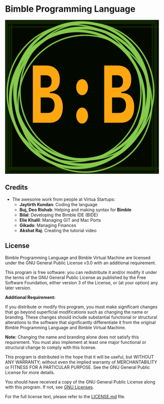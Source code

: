 # Bimble Programming Language

![Bimble logo](./assets/logo.png)

## Credits

- The awesome work from people at Virtua Startups:
  - **Jaytirth Kundan**: Coding the language
  - **Buj, Deo Rishab**: Helping and making syntax for **Bimble**
  - **Bilal**: Developing the Bimble IDE (BIDE)
  - **Elie Khalil**: Managing GIT and Mac Ports
  - **Gikado**: Managing Finances
  - **Akshat Raj**: Creating the tutorial video

## License

Bimble Programming Language and Bimble Virtual Machine are licensed under the GNU General Public License v3.0 with an additional requirement.

This program is free software: you can redistribute it and/or modify it under the terms of the GNU General Public License as published by the Free Software Foundation, either version 3 of the License, or (at your option) any later version.

**Additional Requirement:**

If you distribute or modify this program, you must make significant changes that go beyond superficial modifications such as changing the name or branding. These changes should include substantial functional or structural alterations to the software that significantly differentiate it from the original Bimble Programming Language and Bimble Virtual Machine.

**Note:** Changing the name and branding alone does not satisfy this requirement. You must also implement at least one major functional or structural change to comply with this license.

This program is distributed in the hope that it will be useful, but WITHOUT ANY WARRANTY; without even the implied warranty of MERCHANTABILITY or FITNESS FOR A PARTICULAR PURPOSE. See the GNU General Public License for more details.

You should have received a copy of the GNU General Public License along with this program. If not, see [GNU Licenses](https://www.gnu.org/licenses/gpl-3.0.en.html).

For the full license text, please refer to the [LICENSE.md](LICENSE.md) file.
